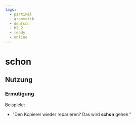 ```yaml
---
tags:
  - partikel
  - grammatik
  - deutsch
  - b2_2
  - ready
  - online
---
```


# schon

## Nutzung

### Ermutigung  

Beispiele:  

- "Den Kopierer wieder reparieren? Das wird **schon** gehen."  

